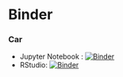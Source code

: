 # Binder

### Car
- Jupyter Notebook : [![Binder](https://mybinder.org/badge_logo.svg)](https://mybinder.org/v2/gh/ml4economics/datavis/HEAD?labpath=jupyter%2Fcar.iynb)
- RStudio: [![Binder](http://mybinder.org/badge_logo.svg)](https://mybinder.org/v2/gh/ml4economics/datavis/HEAD?urlpath=rstudio)
